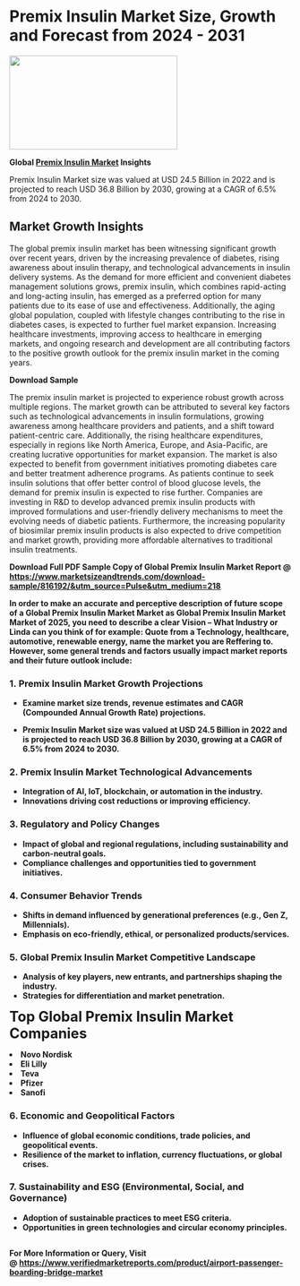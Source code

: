 <H1>Premix Insulin Market Size, Growth and Forecast from 2024 - 2031</H1><img class="aligncenter size-medium wp-image-584254" src="https://thirdeyenews.in/wp-content/uploads/2024/09/Global-Market-Research-300x168.jpeg" alt="" width="300" height="168" /><p><strong>Global&nbsp;<a href="https://www.marketsizeandtrends.com/download-sample/816192/&amp;utm_source=Pulse&amp;utm_medium=218">Premix Insulin Market</a> Insights</strong></p><p>Premix Insulin Market size was valued at USD 24.5 Billion in 2022 and is projected to reach USD 36.8 Billion by 2030, growing at a CAGR of 6.5% from 2024 to 2030.</p><p><h2>Market Growth Insights</h2> <p>The global premix insulin market has been witnessing significant growth over recent years, driven by the increasing prevalence of diabetes, rising awareness about insulin therapy, and technological advancements in insulin delivery systems. As the demand for more efficient and convenient diabetes management solutions grows, premix insulin, which combines rapid-acting and long-acting insulin, has emerged as a preferred option for many patients due to its ease of use and effectiveness. Additionally, the aging global population, coupled with lifestyle changes contributing to the rise in diabetes cases, is expected to further fuel market expansion. Increasing healthcare investments, improving access to healthcare in emerging markets, and ongoing research and development are all contributing factors to the positive growth outlook for the premix insulin market in the coming years.</p> <p><strong>Download Sample</strong></p> <p>The premix insulin market is projected to experience robust growth across multiple regions. The market growth can be attributed to several key factors such as technological advancements in insulin formulations, growing awareness among healthcare providers and patients, and a shift toward patient-centric care. Additionally, the rising healthcare expenditures, especially in regions like North America, Europe, and Asia-Pacific, are creating lucrative opportunities for market expansion. The market is also expected to benefit from government initiatives promoting diabetes care and better treatment adherence programs. As patients continue to seek insulin solutions that offer better control of blood glucose levels, the demand for premix insulin is expected to rise further. Companies are investing in R&D to develop advanced premix insulin products with improved formulations and user-friendly delivery mechanisms to meet the evolving needs of diabetic patients. Furthermore, the increasing popularity of biosimilar premix insulin products is also expected to drive competition and market growth, providing more affordable alternatives to traditional insulin treatments.</p> <p><strong></p><p><span class=""><strong>Download Full PDF Sample Copy of Global Premix Insulin Market Report</strong> @ <a href="https://www.marketsizeandtrends.com/download-sample/816192/&amp;utm_source=Pulse&amp;utm_medium=218" target="_blank">https://www.marketsizeandtrends.com/download-sample/816192/&amp;utm_source=Pulse&amp;utm_medium=218</a></span></p><p>In order to make an accurate and perceptive description of future scope of a Global&nbsp;Premix Insulin Market Market as Global&nbsp;Premix Insulin Market Market of 2025, you need to describe a clear Vision &ndash; What Industry or Linda can you think of for example: Quote from a Technology, healthcare, automotive, renewable energy, name the market you are Reffering to. However, some general trends and factors usually impact market reports and their future outlook include:</p><h3>1.&nbsp;<strong>Premix Insulin Market Growth Projections</strong></h3><ul><li>Examine market size trends, revenue estimates and CAGR (Compounded Annual Growth Rate) projections.</li><li><p>Premix Insulin Market size was valued at USD 24.5 Billion in 2022 and is projected to reach USD 36.8 Billion by 2030, growing at a CAGR of 6.5% from 2024 to 2030.</p></li></ul><h3>2.&nbsp;<strong>Premix Insulin Market Technological Advancements</strong></h3><ul><li>Integration of AI, IoT, blockchain, or automation in the industry.</li><li>Innovations driving cost reductions or improving efficiency.</li></ul><h3>3.&nbsp;<strong>Regulatory and Policy Changes</strong></h3><ul><li>Impact of global and regional regulations, including sustainability and carbon-neutral goals.</li><li>Compliance challenges and opportunities tied to government initiatives.</li></ul><h3>4.&nbsp;<strong>Consumer Behavior Trends</strong></h3><ul><li>Shifts in demand influenced by generational preferences (e.g., Gen Z, Millennials).</li><li>Emphasis on eco-friendly, ethical, or personalized products/services.</li></ul><h3>5.&nbsp;<strong>Global Premix Insulin Market Competitive Landscape</strong></h3><ul><li>Analysis of key players, new entrants, and partnerships shaping the industry.</li><li>Strategies for differentiation and market penetration.</li></ul><p data-pm-slice="1 1 []"><span style="color: inherit; font-family: inherit; font-size: 25px;">Top Global Premix Insulin Market Companies</span></p><div class="" data-test-id=""><p><li>Novo Nordisk</li><li> Eli Lilly</li><li> Teva</li><li> Pfizer</li><li> Sanofi</li></p></div><h3>6.&nbsp;<strong>Economic and Geopolitical Factors</strong></h3><ul><li>Influence of global economic conditions, trade policies, and geopolitical events.</li><li>Resilience of the market to inflation, currency fluctuations, or global crises.</li></ul><h3>7.&nbsp;<strong>Sustainability and ESG (Environmental, Social, and Governance)</strong></h3><ul><li>Adoption of sustainable practices to meet ESG criteria.</li><li>Opportunities in green technologies and circular economy principles.</li></ul><h2><strong style="font-size: 14px;">For More Information or Query, Visit @&nbsp;</strong><a style="background-color: #ffffff; font-size: 14px;" href="https://www.marketsizeandtrends.com/report/premix-insulin-market/" target="_blank">https://www.verifiedmarketreports.com/product/airport-passenger-boarding-bridge-market</a></h2>
